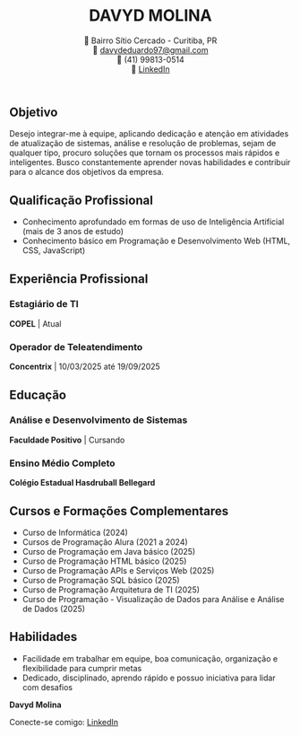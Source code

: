 <!DOCTYPE html>
<html lang="pt-BR">
<head>
    <meta charset="UTF-8">
    <meta name="viewport" content="width=device-width, initial-scale=1.0">
    <title>Currículo - Davyd Molina</title>
    <link rel="stylesheet" href="codigo.css">
</head>
<body>
    <div class="container">
        <!-- CABEÇALHO -->
        <header>
            <h1>DAVYD MOLINA</h1>
            <div class="contact-info">
                <div class="contact-item">
                    <span>📍 Bairro Sítio Cercado - Curitiba, PR</span>
                </div>
                <div class="contact-item">
                    <span>📧 <a href="mailto:davydeduardo97@gmail.com">davydeduardo97@gmail.com</a></span>
                </div>
                <div class="contact-item">
                    <span>📱 (41) 99813-0514</span>
                </div>
                <div class="contact-item">
                    <span>💼 <a href="https://www.linkedin.com/in/davyd-eduardo" target="_blank">LinkedIn</a></span>
                </div>
            </div>
        </header>
        <main>
            <section class="objetivo">
                <h2>Objetivo</h2>
                <p>Desejo integrar-me à equipe, aplicando dedicação e atenção em atividades de atualização de sistemas, análise e resolução de problemas, sejam de qualquer tipo, procuro soluções que tornam os processos mais rápidos e inteligentes. Busco constantemente aprender novas habilidades e contribuir para o alcance dos objetivos da empresa.</p>
            </section>
            <section class="qualificacao">
                <h2>Qualificação Profissional</h2>
                <ul>
                    <li>Conhecimento aprofundado em formas de uso de Inteligência Artificial (mais de 3 anos de estudo)</li>
                    <li>Conhecimento básico em Programação e Desenvolvimento Web (HTML, CSS, JavaScript)</li>
                </ul>
            </section>
            <section class="experiencia">
                <h2>Experiência Profissional</h2>
                <div class="job">
                    <h3>Estagiário de TI</h3>
                    <p><strong>COPEL</strong> | Atual</p>
                </div>
                <div class="job">
                    <h3>Operador de Teleatendimento</h3>
                    <p><strong>Concentrix</strong> | 10/03/2025 até 19/09/2025</p>
                </div>
            </section>
            <section class="educacao">
                <h2>Educação</h2>
                <div class="education-item">
                    <h3>Análise e Desenvolvimento de Sistemas</h3>
                    <p><strong>Faculdade Positivo</strong> | Cursando</p>
                </div>
                <div class="education-item">
                    <h3>Ensino Médio Completo</h3>
                    <p><strong>Colégio Estadual Hasdruball Bellegard</strong></p>
                </div>
            </section>
            <section class="cursos">
                <h2>Cursos e Formações Complementares</h2>
                <ul>
                    <li>Curso de Informática (2024)</li>
                    <li>Cursos de Programação Alura (2021 a 2024)</li>
                    <li>Curso de Programação em Java básico (2025)</li>
                    <li>Curso de Programação HTML básico (2025)</li>
                    <li>Curso de Programação APIs e Serviços Web (2025)</li>
                    <li>Curso de Programação SQL básico (2025)</li>
                    <li>Curso de Programação Arquitetura de TI (2025)</li>
                    <li>Curso de Programação - Visualização de Dados para Análise e Análise de Dados (2025)</li>
                </ul>
            </section>
            <section class="habilidades">
                <h2>Habilidades</h2>
                <ul>
                    <li>Facilidade em trabalhar em equipe, boa comunicação, organização e flexibilidade para cumprir metas</li>
                    <li>Dedicado, disciplinado, aprendo rápido e possuo iniciativa para lidar com desafios</li>
                </ul>
            </section>
        </main>
        <footer>
            <p><strong>Davyd Molina</strong></p>
            <p>Conecte-se comigo: <a href="https://www.linkedin.com/in/davyd-eduardo" target="_blank">LinkedIn</a></p>
        </footer>
    </div>
</body>

</html>

